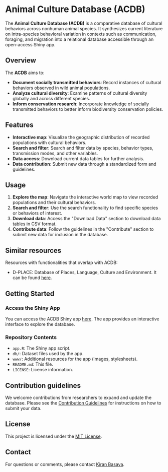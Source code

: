 # Animal Culture Database (ACDB)

The **Animal Culture Database (ACDB)** is a comparative database of cultural behaviors across nonhuman animal species. It synthesizes current literature on intra-species behavioral variation in contexts such as communication, foraging, and migration into a relational database accessible through an open-access Shiny app.

## Overview

The **ACDB** aims to:

- **Document socially transmitted behaviors**: Record instances of cultural behaviors observed in wild animal populations.
- **Analyze cultural diversity**: Examine patterns of cultural diversity globally and across different species.
- **Inform conservation research**: Incorporate knowledge of socially transmitted behaviors to better inform biodiversity conservation policies.

## Features

- **Interactive map**: Visualize the geographic distribution of recorded populations with cultural behaviors.
- **Search and filter**: Search and filter data by species, behavior types, transmission modes, and other variables.
- **Data access**: Download current data tables for further analysis.
- **Data contribution**: Submit new data through a standardized form and guidelines.


## Usage

1. **Explore the map**: Navigate the interactive world map to view recorded populations and their cultural behaviors.
2. **Search and filter**: Use the search functionality to find specific species or behaviors of interest.
3. **Download data**: Access the "Download Data" section to download data tables in CSV format.
4. **Contribute data**: Follow the guidelines in the "Contribute" section to submit new data for inclusion in the database.

## Similar resources

Resources with functionalities that overlap with ACDB:
 - D-PLACE: Database of Places, Language, Culture and Environment. It can be found [here](https://d-place.org/).

## Getting Started

### Access the Shiny App

You can access the ACDB Shiny app [here](#). The app provides an interactive interface to explore the database.

### Repository Contents

- `app.R`: The Shiny app script.
- `db/`: Dataset files used by the app.
- `www/`: Additional resources for the app (images, stylesheets).
- `README.md`: This file.
- `LICENSE`: License information.

## Contribution guidelines

We welcome contributions from researchers to expand and update the database. Please see the [Contribution Guidelines](#) for instructions on how to submit your data.

## License

This project is licensed under the [MIT License](LICENSE).

## Contact

For questions or comments, please contact [Kiran Basava](mailto:kcb7@arizona.edu).


